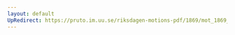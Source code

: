 ```yaml
---
layout: default
UpRedirect: https://pruto.im.uu.se/riksdagen-motions-pdf/1869/mot_1869__fk__2/mot_1869__fk__2-001.pdf
---
```

